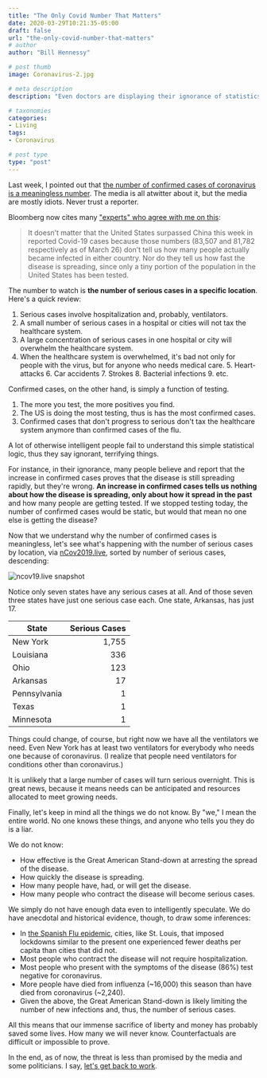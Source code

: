 ```yaml
---
title: "The Only Covid Number That Matters"
date: 2020-03-29T10:21:35-05:00
draft: false
url: "the-only-covid-number-that-matters"
# author
author: "Bill Hennessy"

# post thumb
image: Coronavirus-2.jpg

# meta description
description: "Even doctors are displaying their ignorance of statistics."

# taxonomies
categories: 
- Living
tags:
- Coronavirus

# post type
type: "post"
---
```


Last week, I pointed out that [the number of confirmed cases of coronavirus is a meaningless number](https://www.hennessysview.com/posts/2020/number-of-infections-doesnt-matterheres-what-does/). The media is all atwitter about it, but the media are mostly idiots. Never trust a reporter. 

Bloomberg now cites many ["experts" who agree with me on this](https://www.bloomberg.com/opinion/articles/2020-03-28/confirmed-coronavirus-cases-is-an-almost-meaningless-metric):

> It doesn’t matter that the United States surpassed China this week in reported Covid-19 cases because those numbers (83,507 and 81,782 respectively as of March 26) don’t tell us how many people actually became infected in either country. Nor do they tell us how fast the disease is spreading, since only a tiny portion of the population in the United States has been tested.

The number to watch is **the number of serious cases in a specific location**. Here's a quick review:

1. Serious cases involve hospitalization and, probably, ventilators. 
2. A small number of serious cases in a hospital or cities will not tax the healthcare system.
3. A large concentration of serious cases in one hospital or city will overwhelm the healthcare system.
4. When the healthcare system is overwhelmed, it's bad not only for people with the virus, but for anyone who needs medical care. 
	5. Heart-attacks
	6. Car accidents
	7. Strokes
	8. Bacterial infections
	9. etc.

Confirmed cases, on the other hand, is simply a function of testing. 

1. The more you test, the more positives you find.
2. The US is doing the most testing, thus is has the most confirmed cases.
3. Confirmed cases that don't progress to serious don't tax the healthcare system anymore than confirmed cases of the flu.

A lot of otherwise intelligent people fail to understand this simple statistical logic, thus they say ignorant, terrifying things. 

For instance, in their ignorance, many people believe and report that the increase in confirmed cases proves that the disease is still spreading rapidly, but they're wrong. **An increase in confirmed cases tells us nothing about how the disease is spreading, only about how it spread in the past** and how many people are getting tested. If we stopped testing today, the number of confirmed cases would be static, but would that mean no one else is getting the disease? 

Now that we understand why the number of confirmed cases is meaningless, let's see what's happening with the number of serious cases by location, via [nCov2019.live](https://ncov2019.live), sorted by number of serious cases, descending:

![ncov19.live snapshot](/images/serious-cases-mar-29.png)

Notice only seven states have any serious cases at all. And of those seven three states have just one serious case each. One state, Arkansas, has just 17. 

| State | Serious Cases | 
|---|---:|
| New York | 1,755 |
| Louisiana | 336 |
| Ohio | 123 |
| Arkansas | 17 |
| Pennsylvania | 1 |
| Texas | 1 | 
| Minnesota | 1 |

Things could change, of course, but right now we have all the ventilators we need. Even New York has at least two ventilators for everybody who needs one because of coronavirus. (I realize that people need ventilators for conditions other than coronavirus.)

It is unlikely that a large number of cases will turn serious overnight. This is great news, because it means needs can be anticipated and resources allocated to meet growing needs. 

Finally, let's keep in mind all the things we do not know. By "we," I mean the entire world. No one knows these things, and anyone who tells you they do is a liar. 

We do not know:

- How effective is the Great American Stand-down at arresting the spread of the disease.
- How quickly the disease is spreading. 
- How many people have, had, or will get the disease. 
- How many people who contract the disease will become serious cases. 

We simply do not have enough data even to intelligently speculate. We do have anecdotal and historical evidence, though, to draw some inferences:

- In [the Spanish Flu epidemic](https://www.hennessysview.com/spanish-flu-vs-coronavirus/), cities, like St. Louis, that imposed lockdowns similar to the present one experienced fewer deaths per capita than cities that did not.
- Most people who contract the disease will not require hospitalization. 
- Most people who present with the symptoms of the disease (86%) test negative for coronavirus.
- More people have died from influenza (~16,000) this season than have died from coronavirus (~2,240). 
- Given the above, the Great American Stand-down is likely limiting the number of new infections and, thus, the number of serious cases.

All this means that our immense sacrifice of liberty and money has probably saved some lives. How many we will never know. Counterfactuals are difficult or impossible to prove. 

In the end, as of now, the threat is less than promised by the media and some politicians. I say, [let's get back to work](https://www.hennessysview.com/posts/2020/the-great-american-stand-down-is-over/). 

